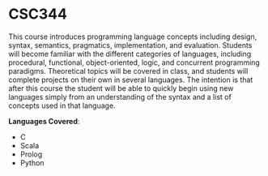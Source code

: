 # CSC344

This course introduces programming language concepts including design, syntax, semantics, pragmatics, implementation, and evaluation. Students will become familiar with the different categories of languages, including procedural, functional, object-oriented, logic, and concurrent programming paradigms. Theoretical topics will be covered in class, and students will complete projects on their own in several languages. The intention is that after this course the student will be able to quickly begin using new languages simply from an understanding of the syntax and a list of concepts used in that language.

**Languages Covered**:
* C
* Scala
* Prolog
* Python
